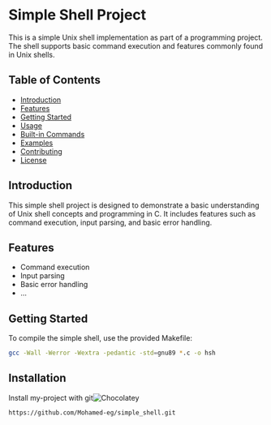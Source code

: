 # Simple Shell Project

This is a simple Unix shell implementation as part of a programming project. The shell supports basic command execution and features commonly found in Unix shells.

## Table of Contents

- [Introduction](#introduction)
- [Features](#features)
- [Getting Started](#getting-started)
- [Usage](#usage)
- [Built-in Commands](#built-in-commands)
- [Examples](#examples)
- [Contributing](#contributing)
- [License](#license)

## Introduction

This simple shell project is designed to demonstrate a basic understanding of Unix shell concepts and programming in C. It includes features such as command execution, input parsing, and basic error handling.

## Features

- Command execution
- Input parsing
- Basic error handling
- ...

## Getting Started

To compile the simple shell, use the provided Makefile:

```bash
gcc -Wall -Werror -Wextra -pedantic -std=gnu89 *.c -o hsh
```
## Installation

Install my-project with git![Chocolatey](https://img.shields.io/chocolatey/dt/:packageName)


```bash
https://github.com/Mohamed-eg/simple_shell.git
```
